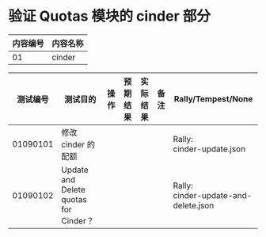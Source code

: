 # 验证 Quotas 模块的 cinder 部分

|内容编号|内容名称|
|--------|--------|
|01|cinder|


|测试编号|测试目的|操作|预期结果|实际结果|备注|Rally/Tempest/None|
|--------|--------|----|--------|--------|----|------------------|
|01090101|修改 cinder 的配额|||||Rally:</br>cinder-update.json|
|01090102|Update and Delete quotas for Cinder？|||||Rally:</br>cinder-update-and-delete.json|
